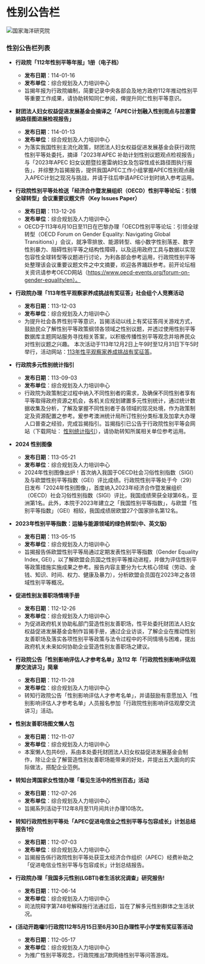 # 性别公告栏

![国家海洋研究院](images/all/logo.png)

### 性别公告栏列表

- **行政院「112年性别平等年报」1册（电子档）**
  - **发布日期**：114-01-16
  - **发布单位**：综合规划及人力培训中心
  - 旨揭年报为行政院编制，简要记录中央各部会及地方政府112年推动性别平等重要工作成果，请协助转知同仁参阅，俾提升同仁性别平等意识。
  
- **财团法人妇女权益促进发展基金会摘译之「APEC计划融入性别观点与拉塞雷纳路径图进展检视报告」**
  - **发布日期**：114-01-13
  - **发布单位**：综合规划及人力培训中心
  - 为落实我国性别主流化政策，财团法人妇女权益促进发展基金会获行政院性别平等处委托，摘译「2023年APEC 补助计划性别议题观点检视报告」与「2023年APEC 妇女议题暨拉塞雷纳妇女及包容性成长路径图执行报告」，并综整为旨揭报告，提供我国APEC工作小组掌握APEC性别观点融入APEC计划之现况与挑战，并请于往后申请APEC计划时纳入参考运用。

- **行政院性别平等处检送「经济合作暨发展组织（OECD）性别平等论坛：引领全球转型」会议重要议题文件（Key Issues Paper）**
  - **发布日期**：113-12-26
  - **发布单位**：综合规划及人力培训中心
  - OECD于113年6月10日至11日在巴黎办理「OECD性别平等论坛：引领全球转型（OECD Forum on Gender Equality: Navigating Global Transitions）」会议，就净零排放、能源转型、缩小数字性别落差、数字性别暴力、阻碍性别平等之结构性障碍，以及运用政府工具与数据以实现包容性全球转型等议题进行讨论，为利各部会参考运用，行政院性别平等处整理该会议重要议题文件之中文摘要，欢迎各界踊跃参考。前开论坛相关资讯请参考OECD网站（https://www.oecd-events.org/forum-on-gender-equality/en）。

- **行政院办理「113年性平观察家养成挑战有奖征答」社会组个人竞赛活动**
  - **发布日期**：113-12-03
  - **发布单位**：综合规划及人力培训中心
  - 为提升社会各界性别平等意识，旨揭活动以线上有奖征答闯关游戏方式，鼓励民众了解性别平等政策纲领各领域之性别议题，并透过使用性别平等数据库主题网站服务寻找相关答案，以积极传播性别平等观念并培养民众对性别议题之兴趣。 本次活动于113年12月2日上午9时至12月31日下午5时举行，活动网站：[113年性平观察家养成挑战有奖征答](https://forms.gle/F3Vva87mZmpBXpPQA)。

- **行政院多元性别统计指引**
  - **发布日期**：113-09-03
  - **发布单位**：综合规划及人力培训中心
  - 行政院为政策制定过程中纳入不同性别者的需求，及确保不同性别者享有平等取得政府资源之机会，各机关应规划建置多元性别统计，通过统计数据收集及分析，了解及掌握不同性别者于各领域的现况处境，作为政策制定及资源配置之参考。爰参考澳洲统计局所订性别分类标准及加拿大办理人口普查之经验，完成旨揭指引。旨揭指引已公告于行政院性别平等会网站（下载网址： [性别统计指引](https://gec.ey.gov.tw/Page/C654316D7194889D)），请协助转知所属相关单位参考运用。

- **2024 性别图像**
  - **发布日期**：113-05-21
  - **发布单位**：综合规划及人力培训中心
  - 2024年性别图像出炉！首次纳入我国于OECD社会习俗性别指数（SIGI）及与欧盟性别平等指数（GEI）评比成绩。行政院性别平等处于今（29）日发布「2024年性别图像」，首度纳入2023年经济合作暨发展组织（OECD）社会习俗性别指数（SIGI）评比，我国成绩荣获全球第6名，亚洲第1名。此外，本院于2023年建立之「我国性别平等指数」，与欧盟「性别平等指数」（GEI）相较，我国成绩居欧盟27个国家排名第12名。

- **2023年性别平等指数：运输与能源领域的绿色转型(中、英文版)**
  - **发布日期**：113-05-15
  - **发布单位**：综合规划及人力培训中心
  - 旨揭报告係欧盟性别平等局通过定期发表性别平等指数（Gender Equality Index, GEI），以了解欧盟会员国之性别平等推动进程，并做为评估性别平等政策措施实施成果之参考。报告内容主要分为七大核心领域（劳动、金钱、知识、时间、权力、健康及暴力），分析欧盟会员国在2023年之各领域性别平等概况。

- **促进性别友善职场情境手册**
  - **发布日期**：112-12-26
  - **发布单位**：综合规划及人力培训中心
  - 为促进政府机关协助私部门营造性别友善职场，性平处委托财团法人妇女权益促进发展基金会制作旨揭手册，通过企业访谈，了解企业在推动性别友善职场及落实各项性别平等政策与法令过程中的不同情境与困难，提出政府机关未来如何协助企业营造性别友善职场之建议。

- **行政院公告「性别影响评估人才参考名单」及112 年「行政院性别影响评估观摩交流讲习」简章**
  - **发布日期**：112-11-28
  - **发布单位**：综合规划及人力培训中心
  - 转知行政院公告「性别影响评估人才参考名单」，并请鼓励有意愿加入「性别影响评估人才参考名单」人员报名参加「行政院性别影响评估观摩交流讲习」活动。

- **性别友善职场图文懒人包**
  - **发布日期**：112-11-07
  - **发布单位**：综合规划及人力培训中心
  - 本案懒人包共6份，系由本处委托财团法人妇女权益促进发展基金会制作，除让企业了解营造性别友善职场能带来的好处，并提出五大面向的实际做法，搭配企业范例。

- **转知台湾国家女性馆办理「看见生活中的性别百态」活动**
  - **发布日期**：112-07-26
  - **发布单位**：综合规划及人力培训中心
  - 旨揭系列活动于112年8月至11月间共计办理10场次。

- **转知行政院性别平等处「APEC促进电信业之性别平等与包容成长」计划总结报告1份**
  - **发布日期**：112-07-03
  - **发布单位**：综合规划及人力培训中心
  - 旨揭报告係行政院性别平等处获亚太经济合作组织（APEC）经费补助之「促进电信业性别平等与包容成长」计划总结报告。

- **行政院办理「我国多元性别(LGBTI)者生活状况调查」研究报告!**
  - **发布日期**：112-06-14
  - **发布单位**：综合规划及人力培训中心
  - 司法院释字第748号解释施行法通过后，旨在了解多元性别群体之生活状况。

- **(活动开跑囉!)行政院112年5月15日至6月30日办理性平小学堂有奖征答活动**
  - **发布日期**：112-05-17
  - **发布单位**：综合规划及人力培训中心
  - 为推广性别平等观念，行政院推出7款网络性别平等问答游戏。